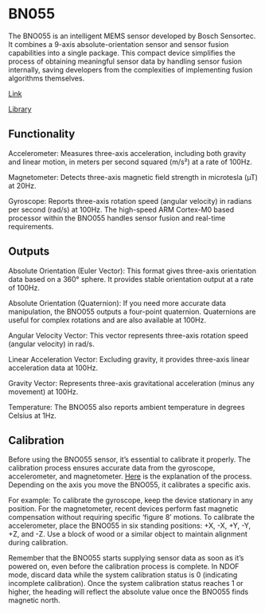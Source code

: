 # BN055

The BNO055 is an intelligent MEMS sensor developed by Bosch Sensortec. It combines a 9-axis absolute-orientation sensor and sensor fusion capabilities into a single package. This compact device simplifies the process of obtaining meaningful sensor data by handling sensor fusion internally, saving developers from the complexities of implementing fusion algorithms themselves.

[Link](https://learn.adafruit.com/adafruit-bno055-absolute-orientation-sensor/overview)

[Library](https://github.com/adafruit/Adafruit_TCS34725)

## Functionality

Accelerometer: Measures three-axis acceleration, including both gravity and linear motion, in meters per second squared (m/s²) at a rate of 100Hz.

Magnetometer: Detects three-axis magnetic field strength in microtesla (µT) at 20Hz.

Gyroscope: Reports three-axis rotation speed (angular velocity) in radians per second (rad/s) at 100Hz. The high-speed ARM Cortex-M0 based processor within the BNO055 handles sensor fusion and real-time requirements.

## Outputs

Absolute Orientation (Euler Vector): This format gives three-axis orientation data based on a 360° sphere. It provides stable orientation output at a rate of 100Hz.

Absolute Orientation (Quaternion): If you need more accurate data manipulation, the BNO055 outputs a four-point quaternion. Quaternions are useful for complex rotations and are also available at 100Hz.

Angular Velocity Vector: This vector represents three-axis rotation speed (angular velocity) in rad/s.

Linear Acceleration Vector: Excluding gravity, it provides three-axis linear acceleration data at 100Hz.

Gravity Vector: Represents three-axis gravitational acceleration (minus any movement) at 100Hz.

Temperature: The BNO055 also reports ambient temperature in degrees Celsius at 1Hz.

## Calibration

Before using the BNO055 sensor, it’s essential to calibrate it properly. The calibration process ensures accurate data from the gyroscope, accelerometer, and magnetometer.
[Here](https://learn.adafruit.com/adafruit-bno055-absolute-orientation-sensor/device-calibration) is the explanation of the process. Depending on the axis you move the BNO055, it calibrates a specific axis.

For example:
To calibrate the gyroscope, keep the device stationary in any position.
For the magnetometer, recent devices perform fast magnetic compensation without requiring specific ‘figure 8’ motions.
To calibrate the accelerometer, place the BNO055 in six standing positions: +X, -X, +Y, -Y, +Z, and -Z. Use a block of wood or a similar object to maintain alignment during calibration.

Remember that the BNO055 starts supplying sensor data as soon as it’s powered on, even before the calibration process is complete. In NDOF mode, discard data while the system calibration status is 0 (indicating incomplete calibration). Once the system calibration status reaches 1 or higher, the heading will reflect the absolute value once the BNO055 finds magnetic north. 

